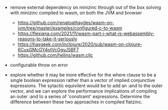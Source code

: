 - remove external dependency on minizinc through out of the box solving with minizinc compiled to wasm, on both the JVM and browser
    - https://github.com/renatoathaydes/wasm-on-jvm/tree/master/examples/configured-c-to-wasm
    - https://flexiana.com/2021/11/wasm-part-i-what-is-webassembly-reasons-to-take-it-seriously
    - https://hasgeek.com/inclojure/2020/sub/wasm-on-clojure-6CuxGMcGY4otVcGgyJSBF7
    - https://github.com/helins/wasm.cljc

- configurable throw on error
- explore whether it may be more effective for the where clause to be a single boolean expression rather than a vector of implied conjunctive expressions. The sytactic equivilent would be to add an :and to the outer vector, and we can explore the performance implications of compiling an outer :and to a series of 'constraint' expressions. Determine the difference between these two approaches in compiled flatzinc.  

